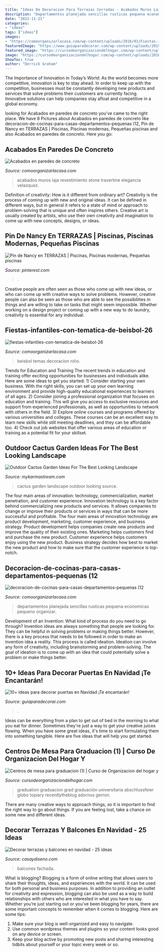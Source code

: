 ```yaml
---
title: "Ideas De Decoracion Para Terrazas Cerradas - Acabados Muros Laja Revestimiento Stone Travertine Elegancia Velazquez"
description: "Departamentos planejada sencillas rusticas pequena economicas pequeno organizar"
date: "2022-11-21"
categories:
- "ideas"
tags: ["ideas"]
images:
- "https://comoorganizarlacasa.com/wp-content/uploads/2016/01/Fiestas-infantiles-con-tematica-de-beisbol-26.jpg"
featuredImage: "https://www.guiaparadecorar.com/wp-content/uploads/2019/11/ideas-para-decorar-puertas-en-Navidad-3.jpg"
featured_image: "https://cursodeorganizaciondelhogar.com/wp-content/uploads/2016/05/Centros-de-mesa-para-graduacion-1.jpg"
image: "https://cursodeorganizaciondelhogar.com/wp-content/uploads/2016/05/Centros-de-mesa-para-graduacion-1.jpg"
ShowToc: true
author: "Derrick Graham"
---
```



The Importance of Innovation in Today’s World:
As the world becomes more competitive, innovation is key to stay ahead. In order to keep up with the competition, businesses must be constantly developing new products and services that solve problems their customers are currently facing. Innovative solutions can help companies stay afloat and competitive in a global economy.

	

		
looking for Acabados en paredes de concreto you've came to the right place. We have 8 Pictures about Acabados en paredes de concreto like decoracion-de-cocinas-para-casas-departamentos-pequenas (12, Pin de Nancy en TERRAZAS | Piscinas, Piscinas modernas, Pequeñas piscinas and also Acabados en paredes de concreto. Here you go:
		
    
## Acabados En Paredes De Concreto

<img loading=lazy src="https://comoorganizarlacasa.com/wp-content/uploads/2018/04/acabados-en-paredes-de-concreto-8.jpg" onerror="this.onerror=null;this.src='https://tse3.mm.bing.net/th?id=OIP.V3KfJp4DvGcTB5T7QVZW_QAAAA&amp;pid=15.1';" alt="Acabados en paredes de concreto">

_Source: comoorganizarlacasa.com_

>acabados muros laja revestimiento stone travertine elegancia velazquez. 

	

Definition of creativity: How is it different from ordinary art?
Creativity is the process of coming up with new and original ideas. It can be defined in different ways, but in general it refers to a state of mind or approach to problem-solving that is unique and often inspires others. Creative art is usually created by artists, who use their own creativity and imagination to come up with new concepts, designs, or ideas.

    
## Pin De Nancy En TERRAZAS | Piscinas, Piscinas Modernas, Pequeñas Piscinas

<img loading=lazy src="https://i.pinimg.com/736x/45/2f/ba/452fbaceddb89056e6cf53f9ccc5254a.jpg" onerror="this.onerror=null;this.src='https://tse2.mm.bing.net/th?id=OIP.AYpAuHP2kgi4iK0t-H0PZwHaGi&amp;pid=15.1';" alt="Pin de Nancy en TERRAZAS | Piscinas, Piscinas modernas, Pequeñas piscinas">

_Source: pinterest.com_

>. 

	

Creative people are often seen as those who come up with new ideas, or who can come up with creative ways to solve problems. However, creative people can also be seen as those who are able to see the possibilities in things and are willing to take on tasks that might seem impossible. Whether working on a design project or coming up with a new way to do laundry, creativity is essential for any individual.

    
## Fiestas-infantiles-con-tematica-de-beisbol-26

<img loading=lazy src="https://comoorganizarlacasa.com/wp-content/uploads/2016/01/Fiestas-infantiles-con-tematica-de-beisbol-26.jpg" onerror="this.onerror=null;this.src='https://tse4.mm.bing.net/th?id=OIP.O4Z1NZCOQhs_oL0-R44QhwHaLD&amp;pid=15.1';" alt="fiestas-infantiles-con-tematica-de-beisbol-26">

_Source: comoorganizarlacasa.com_

>beisbol temas decoracion niño. 

	

Trends for Education and Training
The recent trends in education and training offer exciting opportunities for businesses and individuals alike. Here are some ideas to get you started: 1) Consider starting your own business. With the right skills, you can set up your own learning environment and provide high-quality educational experiences to learners of all ages. 2) Consider joining a professional organization that focuses on education and training. This will give you access to exclusive resources and support from experienced professionals, as well as opportunities to network with others in the field. 3) Explore online courses and programs offered by various universities and colleges. These courses can be an excellent way to learn new skills while still meeting deadlines, and they can be affordable too. 4) Check out job websites that offer various areas of education or training as a potential fit for your skillset.

    
## Outdoor Cactus Garden Ideas For The Best Looking Landscape

<img loading=lazy src="https://mykarmastream.com/wp-content/uploads/2017/08/cactus-garden-10.jpeg" onerror="this.onerror=null;this.src='https://tse4.mm.bing.net/th?id=OIP.6nNeH__ofZESUzctsTT2WAHaLH&amp;pid=15.1';" alt="Outdoor Cactus Garden Ideas For The Best Looking Landscape">

_Source: mykarmastream.com_

>cactus garden landscape outdoor looking source. 

	

The four main areas of innovation: technology, commercialization, market penetration, and customer experience.
Innovation technology is a key factor behind commercializing new products and services. It allows companies to change or improve their products or services in ways that can be more successful and profitable. The four main areas of innovation technology are product development, marketing, customer experience, and business strategy. Product development helps companies create new products and improve the quality of their existing ones. Marketing helps customers find and purchase the new product. Customer experience helps customers enjoy using the new product. Business strategy decides how best to market the new product and how to make sure that the customer experience is top-notch.

    
## Decoracion-de-cocinas-para-casas-departamentos-pequenas (12

<img loading=lazy src="https://comoorganizarlacasa.com/wp-content/uploads/2015/12/decoracion-de-cocinas-para-casas-departamentos-pequenas-12.jpg" onerror="this.onerror=null;this.src='https://tse1.mm.bing.net/th?id=OIP.49sP2D7YMkn-7t96YmdrnAHaLH&amp;pid=15.1';" alt="decoracion-de-cocinas-para-casas-departamentos-pequenas (12">

_Source: comoorganizarlacasa.com_

>departamentos planejada sencillas rusticas pequena economicas pequeno organizar. 

	

Development of an Invention: What kind of process do you need to go through?
Invention ideas are always something that people are looking for. They can be helpful in solving problems or making things better. However, there is a key process that needs to be followed in order to make an invention idea a reality. This process is called ideation. Ideation can involve any form of creativity, including brainstorming and problem-solving. The goal of ideation is to come up with an idea that could potentially solve a problem or make things better.

    
## 10+ Ideas Para Decorar Puertas En Navidad ¡Te Encantarán!

<img loading=lazy src="https://www.guiaparadecorar.com/wp-content/uploads/2019/11/ideas-para-decorar-puertas-en-Navidad-3.jpg" onerror="this.onerror=null;this.src='https://tse3.mm.bing.net/th?id=OIP.nEO8P9twMKeUyzT4A9X_KwHaKw&amp;pid=15.1';" alt="10+ ideas para decorar puertas en Navidad ¡Te encantarán!">

_Source: guiaparadecorar.com_

>. 

	

Ideas can be everything from a plan to get out of bed in the morning to what you eat for dinner. Sometimes they're just a way to get your creative juices flowing. When you have some great ideas, it's time to start formulating them into something tangible. Here are five ideas that will help you get started.

    
## Centros De Mesa Para Graduacion (1) | Curso De Organizacion Del Hogar Y

<img loading=lazy src="https://cursodeorganizaciondelhogar.com/wp-content/uploads/2016/05/Centros-de-mesa-para-graduacion-1.jpg" onerror="this.onerror=null;this.src='https://tse3.mm.bing.net/th?id=OIP.KTB0EPspuz-q-HXBD7ILuwAAAA&amp;pid=15.1';" alt="Centros de mesa para graduacion (1) | Curso de Organizacion del hogar y">

_Source: cursodeorganizaciondelhogar.com_

>graduation graduacion grad graduación universitaria abschlussfeier globo topiary recentlytheblog adornos gerron. 

	

There are many creative ways to approach things, so it is important to find the right way to go about things. If you are feeling lost, take a chance on some new and different ideas.

    
## Decorar Terrazas Y Balcones En Navidad - 25 Ideas

<img loading=lazy src="https://casaydiseno.com/wp-content/uploads/2015/09/fachada-roja-deco-navidad.jpg" onerror="this.onerror=null;this.src='https://tse3.mm.bing.net/th?id=OIP._g-GIRkKO8Ijs1FyTCwQNwHaLH&amp;pid=15.1';" alt="Decorar terrazas y balcones en navidad - 25 ideas">

_Source: casaydiseno.com_

>balcones fachada. 

	

What is blogging?
Blogging is a form of online writing that allows users to share their thoughts, ideas, and experiences with the world. It can be used for both personal and business purposes. In addition to providing an outlet for creativity and expression, blogging can also be used as a way to build relationships with others who are interested in what you have to say.
Whether you’re just starting out or you’ve been blogging for years, there are some important concepts to remember when it comes to blogging. Here are some tips:

1. Make sure your blog is well-organized and easy to navigate.
2. Use common wordpress themes and plugins so your content looks good on any device or screen.
3. Keep your blog active by promoting new posts and sharing interesting tidbits about yourself or your topic every week or so.

